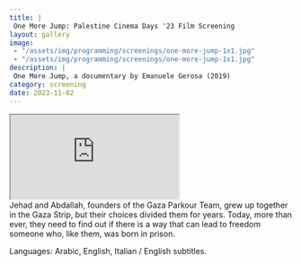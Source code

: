 ```yaml
---
title: |
 One More Jump: Palestine Cinema Days '23 Film Screening
layout: gallery
image:
 - "/assets/img/programming/screenings/one-more-jump-1x1.jpg"
 - "/assets/img/programming/screenings/one-more-jump-1x1.jpg"
description: |
 One More Jump, a documentary by Emanuele Gerosa (2019)
category: screening
date: 2023-11-02
---
```

<div class="container ratio ratio-16x9 mb-5" data-aos="fade-up">
    <iframe src="https://www.youtube-nocookie.com/embed/0eRX4E4HP7A"
    allowfullscreen>
    </iframe>
</div>
Jehad and Abdallah, founders of the Gaza Parkour Team, grew up together in the Gaza Strip, but their choices divided them for years. Today, more than ever, they need to find out if there is a way that can lead to freedom someone who, like them, was born in prison.

Languages: Arabic, English, Italian / English subtitles.